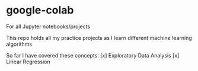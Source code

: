 # google-colab
For all Jupyter notebooks/projects

This repo holds all my practice projects as I learn different machine learning algorithms

So far I have covered these concepts:
[x] Exploratory Data Analysis
[x] Linear Regression
